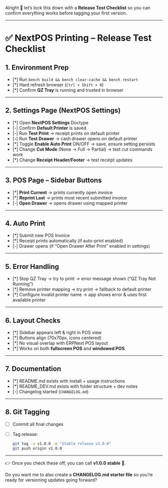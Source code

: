 Alright 🚀 let’s lock this down with a **Release Test Checklist** so you can confirm everything works before tagging your first version.

---

# ✅ NextPOS Printing – Release Test Checklist

## 1. Environment Prep

* [*] Run `bench build && bench clear-cache && bench restart`
* [*] Hard refresh browser (`Ctrl + Shift + R`)
* [*] Confirm **QZ Tray** is running and trusted in browser

---

## 2. Settings Page (NextPOS Settings)

* [*] Open **NextPOS Settings** Doctype
* [-] Confirm **Default Printer** is saved
* [-] Run **Test Print** → receipt prints on default printer
* [-] Run **Test Drawer** → cash drawer opens on default printer
* [*] Toggle **Enable Auto Print** ON/OFF → save, ensure setting persists
* [*] Change **Cut Mode** (None → Full → Partial) → test cut commands work
* [*] Change **Receipt Header/Footer** → test receipt updates

---

## 3. POS Page – Sidebar Buttons

* [*] **Print Current** → prints currently open invoice
* [*] **Reprint Last** → prints most recent submitted invoice
* [-] **Open Drawer** → opens drawer using mapped printer

---

## 4. Auto Print

* [*] Submit new POS Invoice
* [*] Receipt prints automatically (if auto-print enabled)
* [-] Drawer opens (if “Open Drawer After Print” enabled in settings)

---

## 5. Error Handling

* [*] Stop QZ Tray → try to print → error message shown (“QZ Tray Not Running”)
* [*] Remove printer mapping → try print → fallback to default printer
* [*] Configure invalid printer name → app shows error & uses first available printer

---

## 6. Layout Checks

* [*] Sidebar appears left & right in POS view
* [*] Buttons align (70x70px, icons centered)
* [*] No visual overlap with ERPNext POS layout
* [*] Works on both **fullscreen POS** and **windowed POS**

---

## 7. Documentation

* [*] README.md exists with install + usage instructions
* [*] README\_DEV.md exists with folder structure + dev notes
* [-] Changelog started (`CHANGELOG.md`)

---

## 8. Git Tagging

* [ ] Commit all final changes
* [ ] Tag release:

  ```bash
  git tag -a v1.0.0 -m "Stable release v1.0.0"
  git push origin v1.0.0
  ```

---

👉 Once you check these off, you can call **v1.0.0 stable** 🎉.

Do you want me to also create a **CHANGELOG.md starter file** so you’re ready for versioning updates going forward?
